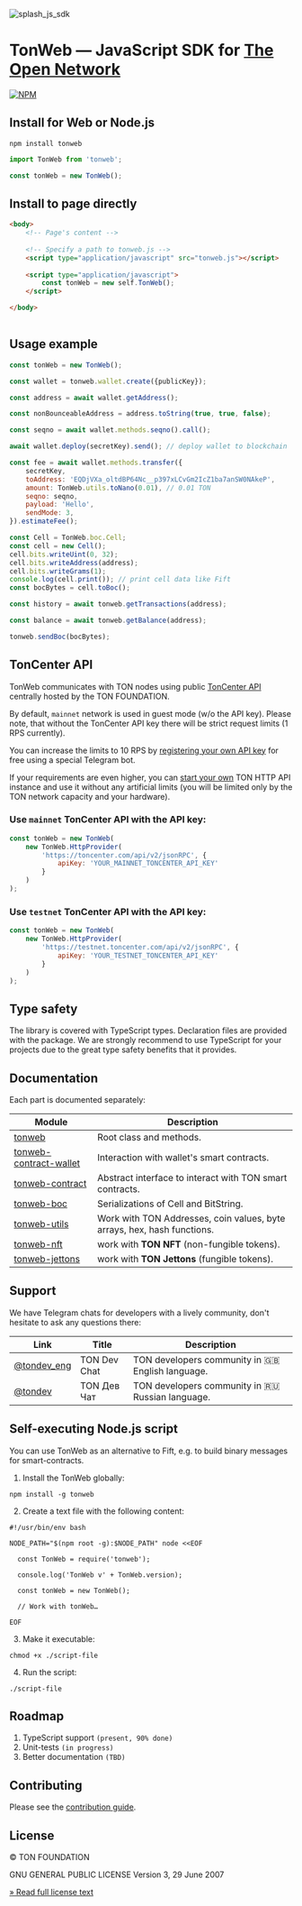 
![splash_js_sdk](https://user-images.githubusercontent.com/1449561/154848382-e89fef68-3aee-4ca6-8d52-1466bfdf2c89.png)

# TonWeb — JavaScript SDK for [The Open Network](https://ton.org)

[![NPM](https://img.shields.io/npm/v/tonweb.svg)](https://www.npmjs.org/package/tonweb)


## Install for Web or Node.js

```shell
npm install tonweb
```

```js
import TonWeb from 'tonweb';

const tonWeb = new TonWeb();
```


## Install to page directly

```html
<body>
    <!-- Page's content -->
    
    <!-- Specify a path to tonweb.js -->
    <script type="application/javascript" src="tonweb.js"></script>
    
    <script type="application/javascript">
        const tonWeb = new self.TonWeb();
    </script>

</body>
    
```


## Usage example

```js
const tonWeb = new TonWeb();

const wallet = tonweb.wallet.create({publicKey});

const address = await wallet.getAddress();

const nonBounceableAddress = address.toString(true, true, false);

const seqno = await wallet.methods.seqno().call();

await wallet.deploy(secretKey).send(); // deploy wallet to blockchain

const fee = await wallet.methods.transfer({
    secretKey,
    toAddress: 'EQDjVXa_oltdBP64Nc__p397xLCvGm2IcZ1ba7anSW0NAkeP',
    amount: TonWeb.utils.toNano(0.01), // 0.01 TON
    seqno: seqno,
    payload: 'Hello',
    sendMode: 3,
}).estimateFee();

const Cell = TonWeb.boc.Cell;
const cell = new Cell();
cell.bits.writeUint(0, 32);
cell.bits.writeAddress(address);
cell.bits.writeGrams(1);
console.log(cell.print()); // print cell data like Fift
const bocBytes = cell.toBoc();

const history = await tonweb.getTransactions(address);

const balance = await tonweb.getBalance(address);

tonweb.sendBoc(bocBytes);

```

## TonCenter API

TonWeb communicates with TON nodes using public
[TonCenter API][toncenter] centrally hosted
by the TON FOUNDATION.

By default, `mainnet` network is used in guest mode (w/o the API key).
Please note, that without the TonCenter API key there will be
strict request limits (1 RPS currently).

You can increase the limits to 10 RPS by
[registering your own API key][toncenter-bot] for free
using a special Telegram bot.

If your requirements are even higher, you can
[start your own][toncenter-own] TON HTTP API instance and
use it without any artificial limits (you will be limited
only by the TON network capacity and your hardware).

### Use `mainnet` TonCenter API with the API key:

```js
const tonWeb = new TonWeb(
    new TonWeb.HttpProvider(
        'https://toncenter.com/api/v2/jsonRPC', {
            apiKey: 'YOUR_MAINNET_TONCENTER_API_KEY'
        }
    )
);
```

### Use `testnet` TonCenter API with the API key:

```js
const tonWeb = new TonWeb(
    new TonWeb.HttpProvider(
        'https://testnet.toncenter.com/api/v2/jsonRPC', {
            apiKey: 'YOUR_TESTNET_TONCENTER_API_KEY'
        }
    )
);
```


## Type safety

The library is covered with TypeScript types. Declaration
files are provided with the package. We are strongly recommend
to use TypeScript for your projects due to the great type safety
benefits that it provides.


## Documentation

Each part is documented separately:

| Module                                                    | Description                                                  |
| --------------------------------------------------------- | ------------------------------------------------------------ |
| [tonweb](./src/README.md)                                 | Root class and methods.                                      |
| [tonweb-contract-wallet](./src/contract/wallet/README.md) | Interaction with wallet's smart contracts.                   |
| [tonweb-contract](./src/contract/README.md)               | Abstract interface to interact with TON smart contracts.     |
| [tonweb-boc](./src/boc/README.md)                         | Serializations of Cell and BitString.                        |
| [tonweb-utils](./src/utils/README.md)                     | Work with TON Addresses, coin values, byte arrays, hex, hash functions. |
| [tonweb-nft](./src/contract/token/nft/README.md)          | work with **TON NFT** (non-fungible tokens).                 |
| [tonweb-jettons](./src/contract/token/ft/README.md)       | work with **TON Jettons** (fungible tokens).                 |


## Support

We have Telegram chats for developers with a lively community, don't hesitate to ask any questions there:

| Link                                   | Title        | Description                                      |
| -------------------------------------- | ------------ | ------------------------------------------------ |
| [@tondev_eng](https://t.me/tondev_eng) | TON Dev Chat | TON developers community in 🇬🇧 English language. |
| [@tondev](https://t.me/tondev)         | TON Дев Чат  | TON developers community in 🇷🇺 Russian language. |




## Self-executing Node.js script

You can use TonWeb as an alternative to Fift, e.g.
to build binary messages for smart-contracts.

1. Install the TonWeb globally:
```shell
npm install -g tonweb
```

2. Create a text file with the following content:

```shell
#!/usr/bin/env bash

NODE_PATH="$(npm root -g):$NODE_PATH" node <<EOF

  const TonWeb = require('tonweb');
    
  console.log('TonWeb v' + TonWeb.version);
    
  const tonWeb = new TonWeb();
    
  // Work with tonWeb…

EOF
```

3. Make it executable:
```shell
chmod +x ./script-file
```

4. Run the script:
```shell
./script-file
```

## Roadmap

1. TypeScript support `(present, 90% done)`
2. Unit-tests `(in progress)`
3. Better documentation `(TBD)`


## Contributing

Please see the [contribution guide](./CONTRIBUTING.md).


## License

© TON FOUNDATION

GNU GENERAL PUBLIC LICENSE  Version 3, 29 June 2007

[» Read full license text](./LICENSE)


[toncenter]: https://toncenter.com/
[toncenter-own]: https://github.com/toncenter/ton-http-api#building-and-running
[toncenter-bot]: https://t.me/tonapibot
